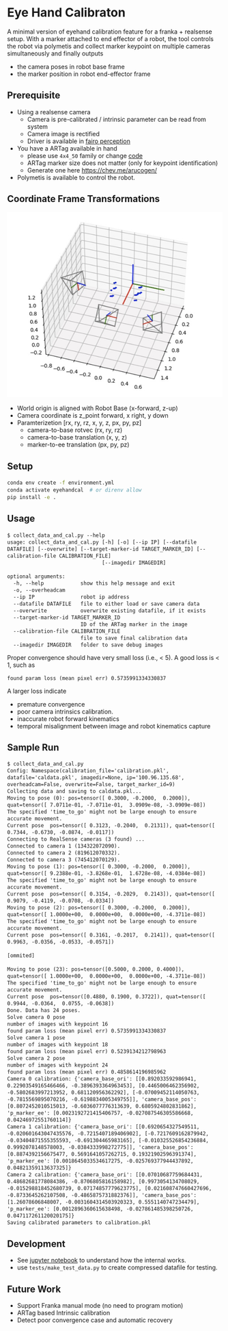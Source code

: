 # Eye Hand Calibraton 
A minimal version of eyehand calibration feature for a franka + realsense setup. With a marker attached to end effector of a robot, the tool controls the robot via polymetis and collect marker keypoint on multiple cameras simultaneously and finally outputs

  * the camera poses in robot base frame
  * the marker position in robot end-effector frame

## Prerequisite
* Using a realsense camera
  * Camera is pre-calibrated / intrinsic parameter can be read from system
  * Camera image is rectified
  * Driver is available in [fairo perception](https://github.com/facebookresearch/fairo/tree/main/perception/realsense_driver)
* You have a ARTag available in hand 
  * please use `4x4_50` family or change [code](https://github.com/facebookresearch/fairo/blob/9ad466122e1e0674080a6a13ecbb00046978eaa5/perception/sandbox/eyehandcal/src/eyehandcal/utils.py#L11)
  * ARTag marker size does not matter (only for keypoint identification)
  * Generate one here https://chev.me/arucogen/
* Polymetis is available to control the robot.

## Coordinate Frame Transformations
![Robot and Camera Pose](robot_and_camera_pose.jpg)
* World origin is aligned with Robot Base (x-forward, z-up)
* Camera coordinate is z_point forward, x right, y down
* Paramterizetion [rx, ry, rz, x, y, z, px, py, pz]
  * camera-to-base rotvec (rx, ry, rz)
  * camera-to-base translation (x, y, z)
  * marker-to-ee translation (px, py, pz)


## Setup

```bash
conda env create -f environment.yml
conda activate eyehandcal  # or direnv allow
pip install -e .
```


  
## Usage
```
$ collect_data_and_cal.py --help
usage: collect_data_and_cal.py [-h] [-o] [--ip IP] [--datafile DATAFILE] [--overwrite] [--target-marker-id TARGET_MARKER_ID] [--calibration-file CALIBRATION_FILE]
                               [--imagedir IMAGEDIR]

optional arguments:
  -h, --help            show this help message and exit
  -o, --overheadcam
  --ip IP               robot ip address
  --datafile DATAFILE   file to either load or save camera data
  --overwrite           overwrite existing datafile, if it exists
  --target-marker-id TARGET_MARKER_ID
                        ID of the ARTag marker in the image
  --calibration-file CALIBRATION_FILE
                        file to save final calibration data
  --imagedir IMAGEDIR   folder to save debug images
  ```
  
Proper convergence should have very small loss (i.e., < 5).
A good loss is < 1, such as 
```
found param loss (mean pixel err) 0.5735991334330837
```
A larger loss indicate 
* premature convergence 
* poor camera intrinsics calibration.
* inaccurate robot forward kinematics
* temporal misalignment between image and robot kinematics capture

##  Sample Run
```
$ collect_data_and_cal.py 
Config: Namespace(calibration_file='calibration.pkl', datafile='caldata.pkl', imagedir=None, ip='100.96.135.68', overheadcam=False, overwrite=False, target_marker_id=9)
Collecting data and saving to caldata.pkl...
Moving to pose (0): pos=tensor([ 0.3000, -0.2000,  0.2000]), quat=tensor([ 7.0711e-01, -7.0711e-01,  3.0909e-08, -3.0909e-08])
The specified 'time_to_go' might not be large enough to ensure accurate movement.
Current pose  pos=tensor([ 0.3123, -0.2040,  0.2131]), quat=tensor([ 0.7344, -0.6730, -0.0874, -0.0117])
Connecting to RealSense cameras (3 found) ...
Connected to camera 1 (134322072090).
Connected to camera 2 (819612070332).
Connected to camera 3 (745412070129).
Moving to pose (1): pos=tensor([ 0.3000, -0.2000,  0.2000]), quat=tensor([ 9.2388e-01, -3.8268e-01,  1.6728e-08, -4.0384e-08])
The specified 'time_to_go' might not be large enough to ensure accurate movement.
Current pose  pos=tensor([ 0.3154, -0.2029,  0.2143]), quat=tensor([ 0.9079, -0.4119, -0.0708, -0.0334])
Moving to pose (2): pos=tensor([ 0.3000, -0.2000,  0.2000]), quat=tensor([ 1.0000e+00,  0.0000e+00,  0.0000e+00, -4.3711e-08])
The specified 'time_to_go' might not be large enough to ensure accurate movement.
Current pose  pos=tensor([ 0.3161, -0.2017,  0.2141]), quat=tensor([ 0.9963, -0.0356, -0.0533, -0.0571])

[ommited]

Moving to pose (23): pos=tensor([0.5000, 0.2000, 0.4000]), quat=tensor([ 1.0000e+00,  0.0000e+00,  0.0000e+00, -4.3711e-08])
The specified 'time_to_go' might not be large enough to ensure accurate movement.
Current pose  pos=tensor([0.4880, 0.1900, 0.3722]), quat=tensor([ 0.9944, -0.0364,  0.0755, -0.0638])
Done. Data has 24 poses.
Solve camera 0 pose
number of images with keypoint 16
found param loss (mean pixel err) 0.5735991334330837
Solve camera 1 pose
number of images with keypoint 18
found param loss (mean pixel err) 0.5239134212798963
Solve camera 2 pose
number of images with keypoint 24
found param loss (mean pixel err) 0.4858614196985962
Camera 0 calibration: {'camera_base_ori': [[0.892033592986941, 0.22903549165466466, -0.3896393364963453], [0.4465006462356902, -0.5802683997213952, 0.681120956362292], [-0.07009452114050763, -0.7815569895070216, -0.6198834005349755]], 'camera_base_pos': [0.8072452010515013, -0.6036077776313639, 0.6805924802831862], 'p_marker_ee': [0.0023192721415406757, -0.027087546305586668, 0.04246972551760114]}
Camera 1 calibration: {'camera_base_ori': [[0.6920654327549511, -0.020601643047435576, -0.7215407189406902], [-0.7217609162879942, -0.03404871555355593, -0.691304465983165], [-0.010325526854236884, 0.9992078148578003, -0.0384333998272775]], 'camera_base_pos': [0.8874392156675477, 0.5691641057262715, 0.19321902596391374], 'p_marker_ee': [0.0018645033534617275, -0.025769377944437892, 0.04821359113637325]}
Camera 2 calibration: {'camera_base_ori': [[0.07010687759684431, 0.48682681778084386, -0.8706805816158982], [0.9973054134708029, -0.015298818452680739, 0.07174857779623775], [0.021608747660427696, -0.8733645262107508, -0.4865875731882376]], 'camera_base_pos': [1.26078606848007, -0.0031604314503920323, 0.5551140747234479], 'p_marker_ee': [0.0012896360615638498, -0.027861485398250726, 0.047117261120020175]}
Saving calibrated parameters to calibration.pkl
```



## Development
* See [jupyter notebook](visualize_cal.ipynb) to understand how the internal works.
* use `tests/make_test_data.py` to create compressed datafile for testing.


## Future Work
* Support Franka manual mode (no need to program motion)
* ARTag based Intrinsic calibration
* Detect poor convergence case and automatic recovery



